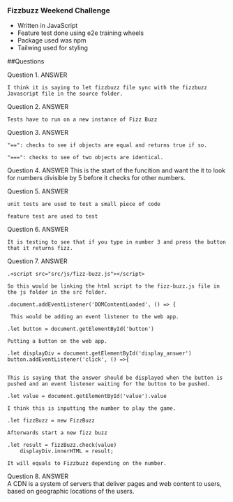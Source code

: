 ### Fizzbuzz Weekend Challenge

- Written in JavaScript 
- Feature test done using e2e training wheels
- Package used was npm
- Tailwing used for styling


##Questions

Question 1. 
    ANSWER

    I think it is saying to let fizzbuzz file sync with the fizzbuzz Javascript file in the source folder.

Question 2.
    ANSWER

    Tests have to run on a new instance of Fizz Buzz

Question 3.
    ANSWER

    "==": checks to see if objects are equal and returns true if so.

    "===": checks to see of two objects are identical.

Question 4.
    ANSWER
    This is the start of the funcition and want the it to look for numbers divisible by 5 before it checks for other numbers.

Question 5.
    ANSWER

    unit tests are used to test a small piece of code

    feature test are used to test

Question 6.
    ANSWER

    It is testing to see that if you type in number 3 and press the button
    that it returns fizz.

Question 7.
    ANSWER

    .<script src="src/js/fizz-buzz.js"></script>

    So this would be linking the html script to the fizz-buzz.js file in the js folder in the src folder.

    .document.addEventListener('DOMContentLoaded', () => {

     This would be adding an event listener to the web app.

    .let button = document.getElementById('button')  

    Putting a button on the web app.

    .let displayDiv = document.getElementById('display_answer') 
    button.addEventListener('click', () =>{


    This is saying that the answer should be displayed when the button is pushed and an event listener waiting for the button to be pushed.

    .let value = document.getElementById('value').value

    I think this is inputting the number to play the game.

    .let fizzBuzz = new FizzBuzz

    Afterwards start a new fizz buzz

    .let result = fizzBuzz.check(value)
        displayDiv.innerHTML = result;

    It will equals to Fizzbuzz depending on the number.

Question 8.
    ANSWER  
    A CDN is a system of servers that deliver pages and web content to users, based on geographic locations of the users.







